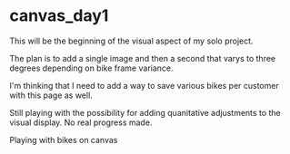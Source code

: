 # canvas_day1

This will be the beginning of the visual aspect of my solo project.

The plan is to add a single image and then a second that varys to three degrees depending on bike frame variance.

I'm thinking that I need to add a way to save various bikes per customer with this page as well.

Still playing with the possibility for adding quanitative adjustments to the visual display. No real progress made.

Playing with bikes on canvas
